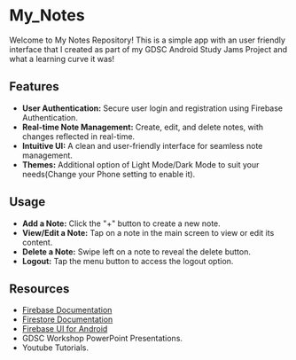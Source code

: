 # My_Notes
Welcome to My Notes Repository! This is a simple app with an user friendly interface that I created as part of my GDSC Android Study Jams Project and what a learning curve it was!

## Features
- **User Authentication:** Secure user login and registration using Firebase Authentication.
- **Real-time Note Management:** Create, edit, and delete notes, with changes reflected in real-time.
- **Intuitive UI:** A clean and user-friendly interface for seamless note management.
- **Themes:** Additional option of Light Mode/Dark Mode to suit your needs(Change your Phone setting to enable it).

## Usage

- **Add a Note:** Click the "+" button to create a new note.
- **View/Edit a Note:** Tap on a note in the main screen to view or edit its content.
- **Delete a Note:** Swipe left on a note to reveal the delete button.
- **Logout:** Tap the menu button to access the logout option.

## Resources

- [Firebase Documentation](https://firebase.google.com/docs)
- [Firestore Documentation](https://firebase.google.com/docs/firestore)
- [Firebase UI for Android](https://github.com/firebase/FirebaseUI-Android)
- GDSC Workshop PowerPoint Presentations.
- Youtube Tutorials.
